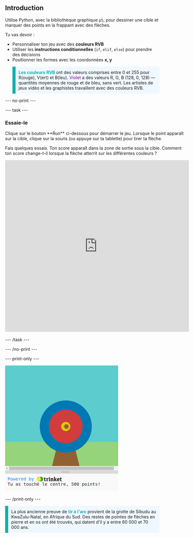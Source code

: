 ## Introduction

Utilise Python, avec la bibliothèque graphique `p5`, pour dessiner une cible et marquer des points en la frappant avec des flèches.

Tu vas devoir :
 + Personnaliser ton jeu avec des **couleurs RVB**
 + Utiliser les **instructions conditionnelles** (`if`, `elif`, `else`) pour prendre des décisions
 + Positionner les formes avec les coordonnées **x, y** <p style="border-left: solid; border-width:10px; border-color: #0faeb0; background-color: aliceblue; padding: 10px;">
 <span style="color: #0faeb0; font-weight: bold;"> Les couleurs RVB </span> ont des valeurs comprises entre 0 et 255 pour R(ouge), V(ert) et B(leu). <span style="color: #800080;">Violet</span> a des valeurs R, G, B (128, 0, 128) — quantités moyennes de rouge et de bleu, sans vert. Les artistes de jeux vidéo et les graphistes travaillent avec des couleurs RVB. 
</p>

--- no-print ---

--- task ---

### Essaie-le
<div style="display: flex; flex-wrap: wrap">
<div style="flex-basis: 175px; flex-grow: 1">  
Clique sur le bouton **Run** ci-dessous pour démarrer le jeu. Lorsque le point apparaît sur la cible, clique sur la souris (ou appuye sur ta tablette) pour tirer ta flèche. 

Fais quelques essais. Ton score apparaît dans la zone de sortie sous la cible. Comment ton score change-t-il lorsque la flèche atterrit sur les différentes couleurs ? 
  <iframe src="https://trinket.io/embed/python/fffaa456f5?outputOnly=true" width="600" height="560" frameborder="0" marginwidth="0" marginheight="0" allowfullscreen>
  </iframe>
</div>
</div>

--- /task ---

--- /no-print ---

--- print-only ---

![Projet terminé.](images/yellow-points.png)

--- /print-only ---

<p style="border-left: solid; border-width:10px; border-color: #0faeb0; background-color: aliceblue; padding: 10px;">
La plus ancienne preuve de <span style="color: #0faeb0; font-weight: bold;"> tir à l'arc </span> provient de la grotte de Sibudu au KwaZulu-Natal, en Afrique du Sud. Des restes de pointes de flèches en pierre et en os ont été trouvés, qui datent d'il y a entre 60 000 et 70 000 ans. 
</p>
